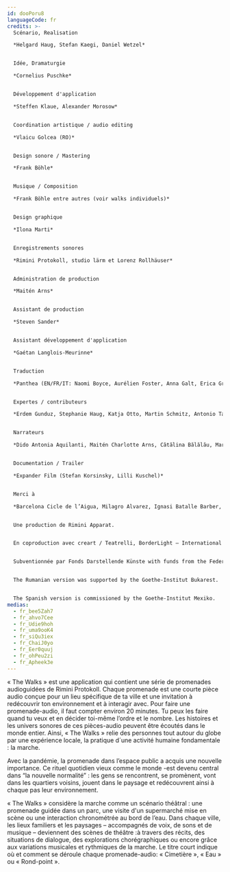 ```yaml
---
id: dooPoru8
languageCode: fr
credits: >-
  Scénario, Realisation

  *Helgard Haug, Stefan Kaegi, Daniel Wetzel*


  Idée, Dramaturgie

  *Cornelius Puschke*


  Développement d'application

  *Steffen Klaue, Alexander Morosow*


  Coordination artistique / audio editing

  *Vlaicu Golcea (RO)*


  Design sonore / Mastering

  *Frank Böhle*


  Musique / Composition

  *Frank Böhle entre autres (voir walks individuels)*


  Design graphique

  *Ilona Marti*


  Enregistrements sonores

  *Rimini Protokoll, studio lärm et Lorenz Rollhäuser*


  Administration de production

  *Maitén Arns* 


  Assistant de production

  *Steven Sander*


  Assistant développement d'application

  *Gaétan Langlois-Meurinne*


  Traduction

  *Panthea (EN/FR/IT: Naomi Boyce, Aurélien Foster, Anna Galt, Erica Grossi, Vivian Ia, Adrien Leroux, Lianna Mark, Samuel Petit, Yanik Riedo, Lorenzo de Sabbata), Ondine Cristina Dascălița & Adina Olaru (RO), Alexander Schmiedel (ES)*


  Expertes / contributeurs

  *Erdem Gunduz, Stephanie Haug, Katja Otto, Martin Schmitz, Antonio Tagliarini*


  Narrateurs

  *Dido Antonia Aquilanti, Maitén Charlotte Arns, Cătălina Bălălău, Maria Bărbulescu, Bente Bausum, Melanie Baxter-Jones, Vlad Bîrzanu, Rosario Bona, Liliana Bong-Schmidt, Lena Bruun Bondeson, Lène Calvez, Nicholas Cațianis, Maïmouna Coulibaly, Luisa Devins, Paul Dunca/Paula Dunker, Noa Eleodori, Paolo Eleodori, María García Beato, Carmen Ghiurco, Margot Gödrös, María Magdalena González Atao, Melissa Holroyd, Christiane Hommelsheim, Stéphane Hugel, Timur Isik, Mmakgosi Kgabi, Lara Körte, Koffi Kra, Alexandra Lauck, Max Lechat, Nicoleta Lefter, Joshua Lerner, Daniela Lucato, Georgia Măciuceanu, Steve Mekoudja, Conrad Mericoffer, Mela Mihai, Lara-Sophie Milagro, Gabriela Pîrlițeanu, Alina Rotaru, Juan Sáenz de Tejada Urruzola, Silvia Sassetti, Ausencio Serrano Garcia, Simonetta Solder, Kamran Sorusch, Antonio Tagliarini, Lucie Zelger*


  Documentation / Trailer

  *Expander Film (Stefan Korsinsky, Lilli Kuschel)*


  Merci à

  *Barcelona Cicle de l’Aigua, Milagro Alvarez, Ignasi Batalle Barber, Aljoscha Begrich, Peter Breitenbach, Andreas Fischbach, Jannis Grimm (Institute for the Study of Protest and Social Movements), Ant Hampton, Lilli Kuschel, Dima Levytskyi, Jan Meuel, Barbara Morgenstern, Niki Neecke (Jardin Sonore), Ricardo Sarmiento, Hilla Steinert, Enric Tello, Valentin Wetzel, Zoï Wetzel, Gustavo Ramon Wilhelmi*


  Une production de Rimini Apparat.


  En coproduction avec creart / Teatrelli, BorderLight – International Theatre + Fringe Festival Cleveland, Forum Européen Alpbach, Fondazione Armonie d’Arte, HAU – Hebbel am Ufer, Hellerau – Centre européen des arts, Festival international d'été Kampnagel, Zona K, Festival PERSPECTIVES.


  Subventionnée par Fonds Darstellende Künste with funds from the Federal Government Commissioner for Culture and the Media et le Senate Department for Culture and Europe.


  The Rumanian version was supported by the Goethe-Institut Bukarest.


  The Spanish version is commissioned by the Goethe-Institut Mexiko.
medias:
  - fr_bee5Zah7
  - fr_ahvo7Cee
  - fr_Udie9hoh
  - fr_uma9ooK4
  - fr_siQu3iex
  - fr_ChaiJ0yo
  - fr_Eer0quuj
  - fr_ohPeu2zi
  - fr_Apheek3e
---
```

« The Walks » est une application qui contient une série de promenades audioguidées de Rimini Protokoll. Chaque promenade est une courte pièce audio conçue pour un lieu spécifique de ta ville et une invitation à redécouvrir ton environnement et à interagir avec. Pour faire une promenade-audio, il faut compter environ 20 minutes. Tu peux les faire quand tu veux  et en décider toi-même l’ordre et le nombre.
Les histoires et les univers sonores de ces pièces-audio peuvent être écoutés dans le monde entier. Ainsi, « The Walks » relie des personnes tout autour du globe par une expérience locale, la pratique d´une activité humaine fondamentale : la marche.

Avec la pandémie, la promenade dans l’espace public a acquis une nouvelle importance. Ce rituel quotidien vieux comme le monde -est devenu central dans “la nouvelle normalité” : les gens se rencontrent, se promènent, vont dans les quartiers voisins, jouent dans le paysage et redécouvrent ainsi à chaque pas leur environnement.

« The Walks » considère la marche comme un scénario théâtral : une promenade guidée dans un parc, une visite d'un supermarché mise en scène  ou une interaction chronométrée au bord de l’eau. Dans chaque ville, les lieux familiers et les paysages – accompagnés de voix, de sons et de musique – deviennent des scènes de théâtre :à travers des récits, des situations de dialogue, des explorations chorégraphiques ou encore grâce aux variations musicales et rythmiques de la marche. 
Le titre court indique où et comment se déroule chaque promenade-audio: « Cimetière », « Eau » ou « Rond-point ».
